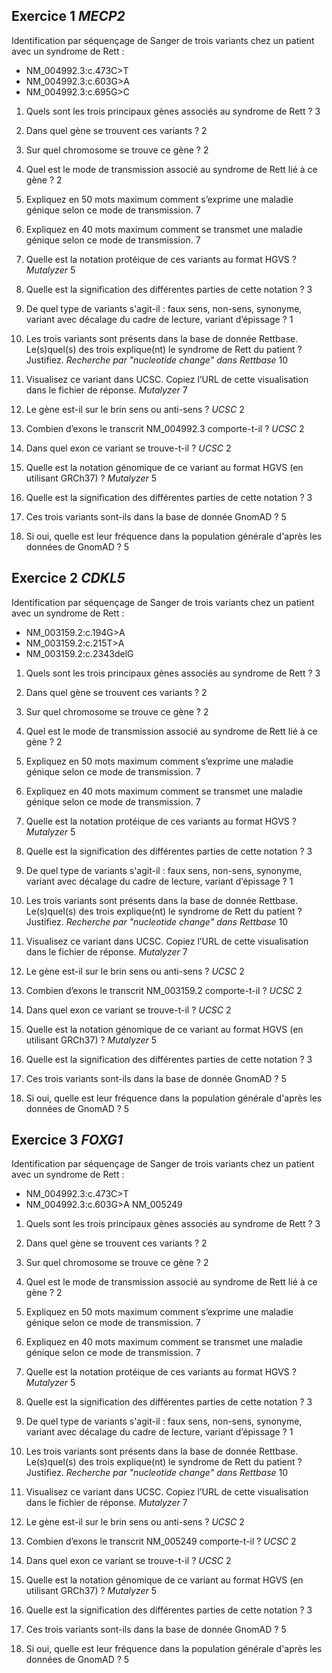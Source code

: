 ## Exercice 1 *MECP2*
Identification par séquençage de Sanger de trois variants chez un patient avec un syndrome de Rett :
* NM_004992.3:c.473C>T
* NM_004992.3:c.603G>A
* NM_004992.3:c.695G>C

1. Quels sont les trois principaux gènes associés au syndrome de Rett ? 3
2. Dans quel gène se trouvent ces variants ? 2
3. Sur quel chromosome se trouve ce gène ? 2
4. Quel est le mode de transmission associé au syndrome de Rett lié à ce gène ? 2
5. Expliquez en 50 mots maximum comment s’exprime une maladie génique selon ce mode de transmission. 7
6. Expliquez en 40 mots maximum comment se transmet une maladie génique selon ce mode de transmission. 7

7. Quelle est la notation protéique de ces variants au format HGVS ? *Mutalyzer* 5
8. Quelle est la signification des différentes parties de cette notation ? 3
9. De quel type de variants s'agit-il : faux sens, non-sens, synonyme, variant avec décalage du cadre de lecture, variant d’épissage ? 1

10. Les trois variants sont présents dans la base de donnée Rettbase. Le(s)quel(s) des trois explique(nt) le syndrome de Rett du patient ? Justifiez. *Recherche par "nucleotide change" dans Rettbase* 10

11. Visualisez ce variant dans UCSC. Copiez l’URL de cette visualisation dans le fichier de réponse. *Mutalyzer* 7
12. Le gène est-il sur le brin sens ou anti-sens ? *UCSC* 2
13. Combien d’exons le transcrit NM_004992.3 comporte-t-il ? *UCSC* 2
14. Dans quel exon ce variant se trouve-t-il ? *UCSC* 2

15. Quelle est la notation génomique de ce variant au format HGVS (en utilisant GRCh37) ? *Mutalyzer* 5
16. Quelle est la signification des différentes parties de cette notation ? 3
17. Ces trois variants sont-ils dans la base de donnée GnomAD ? 5
17. Si oui, quelle est leur fréquence dans la population générale d'après les données de GnomAD ? 5

## Exercice 2 *CDKL5*
Identification par séquençage de Sanger de trois variants chez un patient avec un syndrome de Rett :
* NM_003159.2:c.194G>A
* NM_003159.2:c.215T>A
* NM_003159.2:c.2343delG

1. Quels sont les trois principaux gènes associés au syndrome de Rett ? 3
2. Dans quel gène se trouvent ces variants ? 2
3. Sur quel chromosome se trouve ce gène ? 2
4. Quel est le mode de transmission associé au syndrome de Rett lié à ce gène ? 2
5. Expliquez en 50 mots maximum comment s’exprime une maladie génique selon ce mode de transmission. 7
6. Expliquez en 40 mots maximum comment se transmet une maladie génique selon ce mode de transmission. 7

7. Quelle est la notation protéique de ces variants au format HGVS ? *Mutalyzer* 5
8. Quelle est la signification des différentes parties de cette notation ? 3
9. De quel type de variants s'agit-il : faux sens, non-sens, synonyme, variant avec décalage du cadre de lecture, variant d’épissage ? 1

10. Les trois variants sont présents dans la base de donnée Rettbase. Le(s)quel(s) des trois explique(nt) le syndrome de Rett du patient ? Justifiez. *Recherche par "nucleotide change" dans Rettbase* 10

11. Visualisez ce variant dans UCSC. Copiez l’URL de cette visualisation dans le fichier de réponse. *Mutalyzer* 7
12. Le gène est-il sur le brin sens ou anti-sens ? *UCSC* 2
13. Combien d’exons le transcrit NM_003159.2 comporte-t-il ? *UCSC* 2
14. Dans quel exon ce variant se trouve-t-il ? *UCSC* 2

15. Quelle est la notation génomique de ce variant au format HGVS (en utilisant GRCh37) ? *Mutalyzer* 5
16. Quelle est la signification des différentes parties de cette notation ? 3
17. Ces trois variants sont-ils dans la base de donnée GnomAD ? 5
17. Si oui, quelle est leur fréquence dans la population générale d'après les données de GnomAD ? 5

## Exercice 3 *FOXG1*
Identification par séquençage de Sanger de trois variants chez un patient avec un syndrome de Rett :
* NM_004992.3:c.473C>T
* NM_004992.3:c.603G>A
NM_005249

1. Quels sont les trois principaux gènes associés au syndrome de Rett ? 3
2. Dans quel gène se trouvent ces variants ? 2
3. Sur quel chromosome se trouve ce gène ? 2
4. Quel est le mode de transmission associé au syndrome de Rett lié à ce gène ? 2
5. Expliquez en 50 mots maximum comment s’exprime une maladie génique selon ce mode de transmission. 7
6. Expliquez en 40 mots maximum comment se transmet une maladie génique selon ce mode de transmission. 7

7. Quelle est la notation protéique de ces variants au format HGVS ? *Mutalyzer* 5
8. Quelle est la signification des différentes parties de cette notation ? 3
9. De quel type de variants s'agit-il : faux sens, non-sens, synonyme, variant avec décalage du cadre de lecture, variant d’épissage ? 1

10. Les trois variants sont présents dans la base de donnée Rettbase. Le(s)quel(s) des trois explique(nt) le syndrome de Rett du patient ? Justifiez. *Recherche par "nucleotide change" dans Rettbase* 10

11. Visualisez ce variant dans UCSC. Copiez l’URL de cette visualisation dans le fichier de réponse. *Mutalyzer* 7
12. Le gène est-il sur le brin sens ou anti-sens ? *UCSC* 2
13. Combien d’exons le transcrit NM_005249 comporte-t-il ? *UCSC* 2
14. Dans quel exon ce variant se trouve-t-il ? *UCSC* 2

15. Quelle est la notation génomique de ce variant au format HGVS (en utilisant GRCh37) ? *Mutalyzer* 5
16. Quelle est la signification des différentes parties de cette notation ? 3
17. Ces trois variants sont-ils dans la base de donnée GnomAD ? 5
17. Si oui, quelle est leur fréquence dans la population générale d'après les données de GnomAD ? 5
